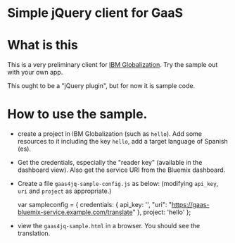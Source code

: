 Simple jQuery client for GaaS
===

# What is this

This is a very preliminary client for [IBM Globalization](https://ibm.biz/BluemixGlobalization).
Try the sample out with your own app.

This ought to be a "jQuery plugin", but for now it is sample code.

# How to use the sample.

* create a project in IBM Globalization (such as `hello`). Add some resources to it including the key `hello`, add a target language of Spanish (es).     
* Get the credentials, especially the "reader key" (available in the dashboard view). Also get the service URI from the Bluemix dashboard.
* Create a file `gaas4jq-sample-config.js` as below: (modifying `api_key`, `uri` and `project` as appropriate.)

    var sampleconfig = {
         credentials: {
             api_key: '<YOUR READER KEY>',
             "uri": "https://gaas-bluemix-service.example.com/translate"
         },
         project: 'hello'
    };
* view the `gaas4jq-sample.html` in a browser. You should see the translation.
